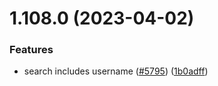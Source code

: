 # 1.108.0 (2023-04-02)


### Features

* search includes username ([#5795](https://github.com/EddieHubCommunity/LinkFree/issues/5795)) ([1b0adff](https://github.com/EddieHubCommunity/LinkFree/commit/1b0adff340e298680ac28ff0b73100f6171e26dd))



